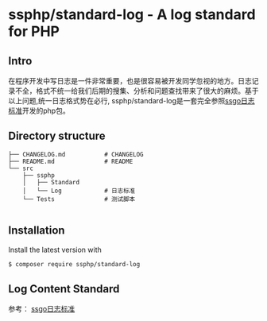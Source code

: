 # ssphp/standard-log - A log standard for PHP

## Intro
在程序开发中写日志是一件非常重要，也是很容易被开发同学忽视的地方。日志记录不全，格式不统一给我们后期的搜集、分析和问题查找带来了很大的麻烦。基于以上问题,统一日志格式势在必行,
ssphp/standard-log是一套完全参照<a href="https://github.com/ssgo/standard/blob/master/log.md">ssgo日志标准</a>开发的php包。

## Directory structure

```
├── CHANGELOG.md           # CHANGELOG
├── README.md              # README          
└── src                
    ├── ssphp   		  
    │	├── Standard       
    │	└── Log   	  	   # 日志标准
    └── Tests       	   # 测试脚本


```

## Installation

Install the latest version with

```bash
$ composer require ssphp/standard-log
```

## Log Content Standard
参考： <a href="https://github.com/ssgo/standard/blob/master/log.md">ssgo日志标准</a>
